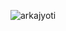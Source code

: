 ![arkajyoti](https://user-images.githubusercontent.com/82677314/215505976-640b6cc9-2e07-4bfc-9b6f-779a849b3a67.png)
